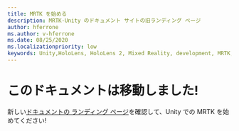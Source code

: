 ```yaml
---
title: MRTK を始める
description: MRTK-Unity のドキュメント サイトの旧ランディング ページ
author: hferrone
ms.author: v-hferrone
ms.date: 08/25/2020
ms.localizationpriority: low
keywords: Unity,HoloLens, HoloLens 2, Mixed Reality, development, MRTK,
---
```


# このドキュメントは移動しました! 

新しい[ドキュメントの ランディング ページ](WelcomeToMRTK.md)を確認して、Unity での MRTK を始めてください!
